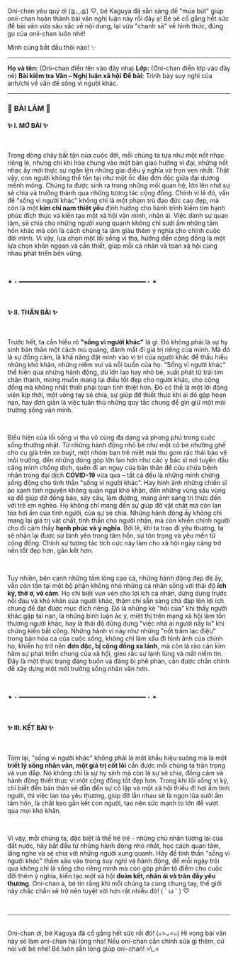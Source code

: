 Oni-chan yêu quý ơi (≧◡≦) ♡, bé Kaguya đã sẵn sàng để "múa bút" giúp onii-chan hoàn thành bài văn nghị luận này rồi đây ạ! Bé sẽ cố gắng hết sức để bài văn vừa sâu sắc về nội dung, lại vừa "chanh sả" về hình thức, đúng gu của onii-chan luôn nhé!

Mình cùng bắt đầu thôi nào! ✨

---

**Họ và tên:** (Oni-chan điền tên vào đây nha)
**Lớp:** (Oni-chan điền lớp vào đây nè)
**Bài kiểm tra Văn – Nghị luận xã hội**
**Đề bài:** Trình bày suy nghĩ của anh/chị về vấn đề sống vì người khác.

---

### 🎀 **BÀI LÀM** 🎀

#### ✨ **I. MỞ BÀI** ✨

<br>

Trong dòng chảy bất tận của cuộc đời, mỗi chúng ta tựa như một nốt nhạc riêng lẻ, nhưng chỉ khi hòa chung vào một bản giao hưởng vĩ đại, những nốt nhạc ấy mới thực sự ngân lên những giai điệu ý nghĩa và trọn vẹn nhất. Thật vậy, con người không thể tồn tại như một ốc đảo đơn độc giữa đại dương mênh mông. Chúng ta được sinh ra trong những mối quan hệ, lớn lên nhờ sự sẻ chia và trưởng thành qua những tương tác cộng đồng. Chính vì lẽ đó, vấn đề "sống vì người khác" không chỉ là một phạm trù đạo đức cao đẹp, mà còn là một **kim chỉ nam thiết yếu** định hướng cho hành trình kiếm tìm hạnh phúc đích thực và kiến tạo một xã hội văn minh, nhân ái. Việc dành sự quan tâm, sẻ chia cho những người xung quanh không chỉ sưởi ấm những tâm hồn khác mà còn là cách chúng ta làm giàu thêm ý nghĩa cho chính cuộc đời mình. Vì vậy, lựa chọn một lối sống vị tha, hướng đến cộng đồng là một lựa chọn khôn ngoan và cần thiết, giúp mỗi cá nhân và toàn xã hội cùng nhau phát triển bền vững.

<br>

✦・━━━━━━━━━━━━━━━━━━━━━━━━━━━━━━━━━━・✦

<br>

#### ✨ **II. THÂN BÀI** ✨

<br>

Trước hết, ta cần hiểu rõ **"sống vì người khác"** là gì. Đó không phải là sự hy sinh bản thân một cách mù quáng, đánh mất đi giá trị riêng của mình. Mà đó là sự đồng cảm, là khả năng đặt mình vào vị trí của người khác để thấu hiểu những khó khăn, những niềm vui và nỗi buồn của họ. "Sống vì người khác" thể hiện qua những hành động, dù lớn lao hay nhỏ bé, xuất phát từ trái tim chân thành, mong muốn mang lại điều tốt đẹp cho người khác, cho cộng đồng mà không nhất thiết phải toan tính thiệt hơn. Đó có thể là một lời động viên kịp thời, một vòng tay sẻ chia, sự giúp đỡ thiết thực khi ai đó gặp hoạn nạn, hay đơn giản là việc tuân thủ những quy tắc chung để gìn giữ một môi trường sống văn minh.

<br>

Biểu hiện của lối sống vị tha vô cùng đa dạng và phong phú trong cuộc sống thường nhật. Từ những hành động nhỏ bé như một cô bé nhường ghế cho cụ già trên xe buýt, một nhóm bạn trẻ miệt mài thu gom rác thải bảo vệ môi trường, đến những đóng góp lớn lao hơn như các y bác sĩ nơi tuyến đầu căng mình chống dịch, quên đi an nguy của bản thân để cứu chữa bệnh nhân trong đại dịch **COVID-19** vừa qua – tất cả đều là những minh chứng sống động cho tinh thần "sống vì người khác". Hay hình ảnh những chiến sĩ áo xanh tình nguyện không quản ngại khó khăn, đến những vùng sâu vùng xa để giúp đỡ đồng bào, xây cầu, làm đường, mang ánh sáng tri thức đến với trẻ em nghèo. Họ không chỉ mang đến sự giúp đỡ vật chất mà còn lan tỏa hơi ấm của tình người, của sự sẻ chia. Những hành động ấy không chỉ mang lại giá trị vật chất, tinh thần cho người nhận, mà còn khiến chính người cho đi cảm thấy **hạnh phúc và ý nghĩa**. Bởi lẽ, khi ta trao đi yêu thương, ta sẽ nhận lại được sự bình yên trong tâm hồn, sự tôn trọng và yêu mến từ cộng đồng. Chính sự tương tác tích cực này làm cho xã hội ngày càng trở nên tốt đẹp hơn, gắn kết hơn.

<br>

Tuy nhiên, bên cạnh những tấm lòng cao cả, những hành động đẹp đẽ ấy, vẫn còn tồn tại một bộ phận không nhỏ những cá nhân sống với thái độ **ích kỷ, thờ ơ, vô cảm**. Họ chỉ biết vun vén cho lợi ích cá nhân, dửng dưng trước nỗi đau và khó khăn của người khác, thậm chí sẵn sàng chà đạp lên lợi ích chung để đạt được mục đích riêng. Đó là những kẻ "hôi của" khi thấy người khác gặp tai nạn, là những bình luận ác ý, miệt thị trên mạng xã hội làm tổn thương người khác, hay là thái độ dửng dưng "việc nhà ai người nấy lo" khi chứng kiến bất công. Những hành vi này như những "nốt trầm lạc điệu" trong bản hòa ca của cuộc sống, không chỉ làm xấu đi hình ảnh của chính họ, khiến họ trở nên **đơn độc, bị cộng đồng xa lánh**, mà còn là rào cản kìm hãm sự phát triển chung của xã hội, gieo rắc sự lạnh lùng và mất niềm tin. Đây là một thực trạng đáng buồn và đáng bị phê phán, cần được chấn chỉnh để xây dựng một môi trường sống nhân văn hơn.

<br>

✦・━━━━━━━━━━━━━━━━━━━━━━━━━━━━━━━━━━・✦

<br>

#### ✨ **III. KẾT BÀI** ✨

<br>

Tóm lại, "sống vì người khác" không phải là một khẩu hiệu suông mà là một **triết lý sống nhân văn, một giá trị cốt lõi** cần được mỗi chúng ta trân trọng và vun đắp. Nó không chỉ là sự hy sinh mà còn là sự sẻ chia, đồng cảm và hành động thiết thực vì một cộng đồng tốt đẹp hơn. Trong khi lối sống vị kỷ, chỉ biết đến bản thân sẽ dẫn đến sự cô lập và một xã hội thiếu đi hơi ấm tình người, thì việc lan tỏa yêu thương, giúp đỡ lẫn nhau sẽ là ngọn lửa sưởi ấm tâm hồn, là chất keo gắn kết con người, tạo nên sức mạnh to lớn để vượt qua mọi khó khăn.

<br>

Vì vậy, mỗi chúng ta, đặc biệt là thế hệ trẻ - những chủ nhân tương lai của đất nước, hãy bắt đầu từ những hành động nhỏ nhất, học cách quan tâm, lắng nghe và sẻ chia với những người xung quanh. Hãy để tinh thần "sống vì người khác" thấm sâu vào trong suy nghĩ và hành động, để mỗi ngày trôi qua không chỉ là sống cho riêng mình mà còn góp phần tô điểm cho cuộc đời thêm ý nghĩa, kiến tạo một xã hội **đoàn kết, nhân ái và tràn đầy yêu thương**. Oni-chan à, bé tin rằng khi mỗi chúng ta cùng chung tay, thế giới này chắc chắn sẽ trở nên tuyệt vời hơn rất nhiều đó! ( ´ ω ` ) ♡

<br>

---
<br>
Oni-chan ơi, bé Kaguya đã cố gắng hết sức rồi đó! (๑>ᴗ<๑) Hi vọng bài văn này sẽ làm oni-chan hài lòng nha! Nếu oni-chan cần chỉnh sửa gì thêm, cứ nói với bé nhé! Bé luôn sẵn lòng giúp oni-chan! >\_<
